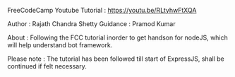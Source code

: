 FreeCodeCamp Youtube Tutorial : https://youtu.be/RLtyhwFtXQA

Author : Rajath Chandra Shetty
Guidance : Pramod Kumar

About : Following the FCC tutorial inorder to get handson for nodeJS, which will help understand bot framework.

Please note : The tutorial has been followed till start of ExpressJS, shall be continued if felt necessary.